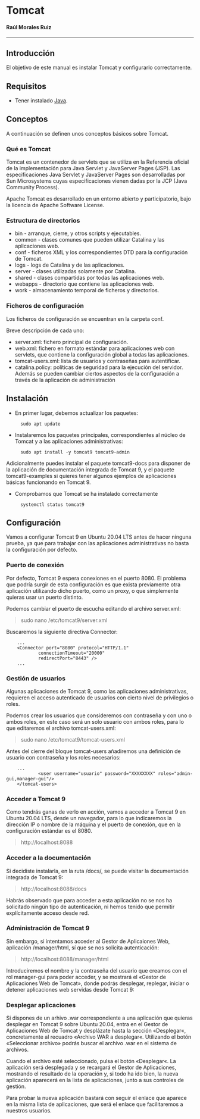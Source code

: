 # Tomcat

#### Raúl Morales Ruiz

---

## Introducción

El objetivo de este manual es instalar Tomcat y configurarlo correctamente.

## Requisitos

- Tener instalado [Java](https://www.java.com/es/).

## Conceptos

A continuación se definen unos conceptos básicos sobre Tomcat.

### Qué es Tomcat

Tomcat es un contenedor de servlets que se utiliza en la Referencia oficial de la implementación para Java Servlet y JavaServer Pages (JSP). Las especificaciones Java Servlet y JavaServer Pages son desarrolladas por Sun Microsystems cuyas especificaciones vienen dadas por la JCP (Java Community Process).

Apache Tomcat es desarrollado en un entorno abierto y participatorio, bajo la licencia de Apache Software License.

### Estructura de directorios

- bin - arranque, cierre, y otros scripts y ejecutables.
- common - clases comunes que pueden utilizar Catalina y las aplicaciones web.
- conf - ficheros XML y los correspondientes DTD para la configuración de Tomcat.
- logs - logs de Catalina y de las aplicaciones.
- server - clases utilizadas solamente por Catalina.
- shared - clases compartidas por todas las aplicaciones web.
- webapps - directorio que contiene las aplicaciones web.
- work - almacenamiento temporal de ficheros y directorios.

### Ficheros de configuración

Los ficheros de configuración se encuentran en la carpeta conf.

Breve descripción de cada uno:

- server.xml: fichero principal de configuración.
- web.xml: fichero en formato estándar para aplicaciones web con servlets, que
  contiene la configuración global a todas las aplicaciones.
- tomcat-users.xml: lista de usuarios y contraseñas para autentificar.
- catalina.policy: políticas de seguridad para la ejecución del servidor.
  Además se pueden cambiar ciertos aspectos de la configuración a través de la aplicación de
  administración

## Instalación

- En primer lugar, debemos actualizar los paquetes:

        sudo apt update

- Instalaremos los paquetes principales, correspondientes al núcleo de Tomcat y a las aplicaciones administrativas:

        sudo apt install -y tomcat9 tomcat9-admin

Adicionalmente puedes instalar el paquete tomcat9-docs para disponer de la aplicación de documentación integrada de Tomcat 9, y el paquete tomcat9-examples si quieres tener algunos ejemplos de aplicaciones básicas funcionando en Tomcat 9.

- Comprobamos que Tomcat se ha instalado correctamente

        systemctl status tomcat9

## Configuración

Vamos a configurar Tomcat 9 en Ubuntu 20.04 LTS antes de hacer ninguna prueba, ya que para trabajar con las aplicaciones administrativas no basta la configuración por defecto.

### Puerto de conexión

Por defecto, Tomcat 9 espera conexiones en el puerto 8080. El problema que podría surgir de esta configuración es que exista previamente otra aplicación utilizando dicho puerto, como un proxy, o que simplemente quieras usar un puerto distinto.

Podemos cambiar el puerto de escucha editando el archivo server.xml:

> sudo nano /etc/tomcat9/server.xml

Buscaremos la siguiente directiva Connector:

        ...
        <Connector port="8080" protocol="HTTP/1.1"
                connectionTimeout="20000"
                redirectPort="8443" />
        ...

### Gestión de usuarios

Algunas aplicaciones de Tomcat 9, como las aplicaciones administrativas, requieren el acceso autenticado de usuarios con cierto nivel de privilegios o roles.

Podemos crear los usuarios que consideremos con contraseña y con uno o ambos roles, en este caso será un solo usuario con ambos roles, para lo que editaremos el archivo tomcat-users.xml:

> sudo nano /etc/tomcat9/tomcat-users.xml

Antes del cierre del bloque tomcat-users añadiremos una definición de usuario con contraseña y los roles necesarios:

        ...
                <user username="usuario" password="XXXXXXXX" roles="admin-gui,manager-gui"/>
        </tomcat-users>

### Acceder a Tomcat 9

Como tendrás ganas de verlo en acción, vamos a acceder a Tomcat 9 en Ubuntu 20.04 LTS, desde un navegador, para lo que indicaremos la dirección IP o nombre de la máquina y el puerto de conexión, que en la configuración estándar es el 8080.

> http://localhost:8088

### Acceder a la documentación

Si decidiste instalarla, en la ruta /docs/, se puede visitar la documentación integrada de Tomcat 9:

> http://localhost:8088/docs

Habrás observado que para acceder a esta aplicación no se nos ha solicitado ningún tipo de autenticación, ni hemos tenido que permitir explícitamente acceso desde red.

### Administración de Tomcat 9

Sin embargo, si intentamos acceder al Gestor de Aplicaiones Web, aplicación /manager/html, sí que se nos solicita autenticación:

> http://localhost:8088/manager/html

Introduciremos el nombre y la contraseña del usuario que creamos con el rol manager-gui para poder acceder, y se mostrará el «Gestor de Aplicaciones Web de Tomcat», donde podrás desplegar, replegar, iniciar o detener aplicaciones web servidas desde Tomcat 9:

### Desplegar aplicaciones

Si dispones de un arhivo .war correspondiente a una aplicación que quieras desplegar en Tomcat 9 sobre Ubuntu 20.04, entra en el Gestor de Aplicaciones Web de Tomcat y desplázate hasta la sección «Desplegar«, concretamente al recuadro «Archivo WAR a desplegar«. Utilizando el botón «Seleccionar archivo» podrás buscar el archivo .war en el sistema de archivos.

Cuando el archivo esté seleccionado, pulsa el botón «Desplegar«. La aplicación será desplegada y se recargará el Gestor de Aplicaciones, mostrando el resultado de la operación y, si todo ha ido bien, la nueva aplicación aparecerá en la lista de aplicaciones, junto a sus controles de gestión.

Para probar la nueva aplicación bastará con seguir el enlace que aparece en la misma lista de aplicaciones, que será el enlace que facilitaremos a nuestros usuarios.
